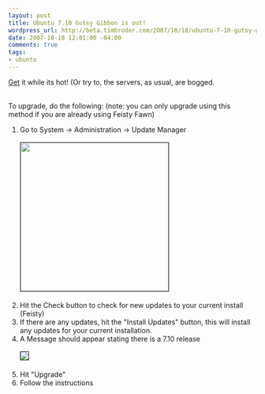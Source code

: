 ```yaml
--- 
layout: post
title: Ubuntu 7.10 Gutsy Gibbon is out!
wordpress_url: http://beta.timbroder.com/2007/10/18/ubuntu-7-10-gutsy-gibbon-is-out/
date: 2007-10-18 12:01:00 -04:00
comments: true
tags: 
- ubuntu
---
```

<a href="http://www.ubuntu.com/getubuntu/download">Get</a> it while its hot!  (Or try to, the servers, as usual, are bogged.  <br /><br />

To upgrade, do the following: (note: you can only upgrade using this method if you are already using Feisty Fawn)
<ol>
<li>Go to System -> Administration -> Update Manager<br /><br />
<img src="http://lh6.google.com/timothy.broder/RxdL9GuGX2I/AAAAAAAAMVI/NTvOIhO_TvI/s400/ub1.png?imgdl=1" border="1" width="300" /><br /><br />
</li><li>Hit the Check button to check for new updates to your current install (Feisty)</li>
<li>If there are any updates, hit the "Install Updates" button, this will install any updates for your current installation.</li>
<li>A Message should appear stating there is a 7.10 release<br /><br />
<img src="http://lh6.google.com/timothy.broder/RxdL9GuGX3I/AAAAAAAAMVQ/8ZM55Mvs3og/s400/ub2.png?imgdl=1" border="1" /><br /><br />
</li>
<li>Hit "Upgrade"</li>
<li>Follow the instructions</li></ol>
